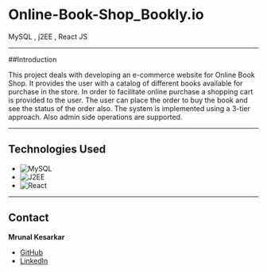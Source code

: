 # Online-Book-Shop_Bookly.io 
MySQL , j2EE , React JS

---

##Introduction

This project deals with developing an e-commerce website for Online Book Shop. It provides the user with a catalog of different books available for purchase in the store. In order to facilitate online purchase a shopping cart is provided to the user. The user can place the order to buy the book and see the status of the order also. The system is implemented using a 3-tier approach. Also admin side operations are supported.

---
## Technologies Used

- ![MySQL](https://img.shields.io/badge/MySQL-4479A1?style=for-the-badge&logo=mysql&logoColor=white)
- ![J2EE](https://img.shields.io/badge/J2EE-007396?style=for-the-badge&logo=java&logoColor=white)
- ![React](https://img.shields.io/badge/React-61DAFB?style=for-the-badge&logo=react&logoColor=black)

---

## Contact

**Mrunal Kesarkar**

- [GitHub]()
- [LinkedIn]()


